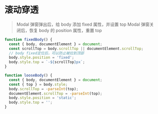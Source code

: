 <!--
 * @Author: your name
 * @Date: 2021-06-23 16:28:33
 * @LastEditTime: 2021-06-23 16:46:40
 * @LastEditors: Please set LastEditors
 * @Description: In User Settings Edit
 * @FilePath: \vue-note\Tips\issues.md
-->

# 滚动穿透

> Modal 弹窗弹出后，给 body 添加 fixed 属性，并设置 top
> Modal 弹窗关闭后，恢复 body 的 position 属性，重置 top

```js
function fixedBody() {
  const { body, documentElement } = document;
  const scrollTop = body.scrollTop || documentElement.scrollTop;
  // body fixed定位后，可以防止被拉到顶部
  body.style.position = 'fixed';
  body.style.top = `-${scrollTop}px`;
}

function looseBody() {
  const { body, documentElement } = document;
  const { top } = body.style;
  body.scrollTop = -parseInt(top);
  documentElement.scrollTop = -parseInt(top);
  body.style.position = 'static';
  body.style.top = '';
}
```
